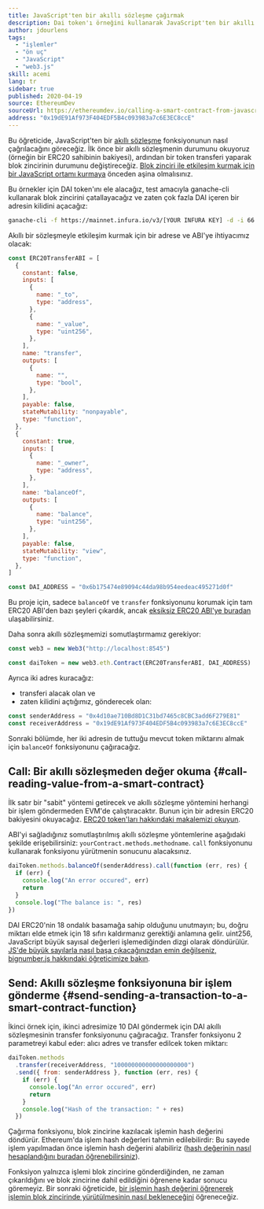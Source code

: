 ```yaml
---
title: JavaScript'ten bir akıllı sözleşme çağırmak
description: Dai token'ı örneğini kullanarak JavaScript'ten bir akıllı sözleşme fonksiyonu nasıl çağrılır
author: jdourlens
tags:
  - "işlemler"
  - "ön uç"
  - "JavaScript"
  - "web3.js"
skill: acemi
lang: tr
sidebar: true
published: 2020-04-19
source: EthereumDev
sourceUrl: https://ethereumdev.io/calling-a-smart-contract-from-javascript/
address: "0x19dE91Af973F404EDF5B4c093983a7c6E3EC8ccE"
---
```


Bu öğreticide, JavaScript'ten bir [akıllı sözleşme](/developers/docs/smart-contracts/) fonksiyonunun nasıl çağrılacağını göreceğiz. İlk önce bir akıllı sözleşmenin durumunu okuyoruz (örneğin bir ERC20 sahibinin bakiyesi), ardından bir token transferi yaparak blok zincirinin durumunu değiştireceğiz. [Blok zinciri ile etkileşim kurmak için bir JavaScript ortamı kurmaya](/developers/tutorials/set-up-web3js-to-use-ethereum-in-javascript/) önceden aşina olmalısınız.

Bu örnekler için DAI token'ını ele alacağız, test amacıyla ganache-cli kullanarak blok zincirini çatallayacağız ve zaten çok fazla DAI içeren bir adresin kilidini açacağız:

```bash
ganache-cli -f https://mainnet.infura.io/v3/[YOUR INFURA KEY] -d -i 66 1 --unlock 0x4d10ae710Bd8D1C31bd7465c8CBC3add6F279E81
```

Akıllı bir sözleşmeyle etkileşim kurmak için bir adrese ve ABI'ye ihtiyacımız olacak:

```js
const ERC20TransferABI = [
  {
    constant: false,
    inputs: [
      {
        name: "_to",
        type: "address",
      },
      {
        name: "_value",
        type: "uint256",
      },
    ],
    name: "transfer",
    outputs: [
      {
        name: "",
        type: "bool",
      },
    ],
    payable: false,
    stateMutability: "nonpayable",
    type: "function",
  },
  {
    constant: true,
    inputs: [
      {
        name: "_owner",
        type: "address",
      },
    ],
    name: "balanceOf",
    outputs: [
      {
        name: "balance",
        type: "uint256",
      },
    ],
    payable: false,
    stateMutability: "view",
    type: "function",
  },
]

const DAI_ADDRESS = "0x6b175474e89094c44da98b954eedeac495271d0f"
```

Bu proje için, sadece `balanceOf` ve `transfer` fonksiyonunu korumak için tam ERC20 ABI'den bazı şeyleri çıkardık, ancak [eksiksiz ERC20 ABI'ye buradan](https://ethereumdev.io/abi-for-erc20-contract-on-ethereum/) ulaşabilirsiniz.

Daha sonra akıllı sözleşmemizi somutlaştırmamız gerekiyor:

```js
const web3 = new Web3("http://localhost:8545")

const daiToken = new web3.eth.Contract(ERC20TransferABI, DAI_ADDRESS)
```

Ayrıca iki adres kuracağız:

- transferi alacak olan ve
- zaten kilidini açtığımız, gönderecek olan:

```js
const senderAddress = "0x4d10ae710Bd8D1C31bd7465c8CBC3add6F279E81"
const receiverAddress = "0x19dE91Af973F404EDF5B4c093983a7c6E3EC8ccE"
```

Sonraki bölümde, her iki adresin de tuttuğu mevcut token miktarını almak için `balanceOf` fonksiyonunu çağıracağız.

## Call: Bir akıllı sözleşmeden değer okuma {#call-reading-value-from-a-smart-contract}

İlk satır bir "sabit" yöntemi getirecek ve akıllı sözleşme yöntemini herhangi bir işlem göndermeden EVM'de çalıştıracaktır. Bunun için bir adresin ERC20 bakiyesini okuyacağız. [ERC20 token'ları hakkındaki makalemizi okuyun](/developers/tutorials/understand-the-erc-20-token-smart-contract/).

ABI'yi sağladığınız somutlaştırılmış akıllı sözleşme yöntemlerine aşağıdaki şekilde erişebilirsiniz: `yourContract.methods.methodname`. `call` fonksiyonunu kullanarak fonksiyonu yürütmenin sonucunu alacaksınız.

```js
daiToken.methods.balanceOf(senderAddress).call(function (err, res) {
  if (err) {
    console.log("An error occured", err)
    return
  }
  console.log("The balance is: ", res)
})
```

DAI ERC20'nin 18 ondalık basamağa sahip olduğunu unutmayın; bu, doğru miktarı elde etmek için 18 sıfırı kaldırmanız gerektiği anlamına gelir. uint256, JavaScript büyük sayısal değerleri işlemediğinden dizgi olarak döndürülür. [JS'de büyük sayılarla nasıl başa çıkacağınızdan emin değilseniz, bignumber.js hakkındaki öğreticimize bakın](https://ethereumdev.io/how-to-deal-with-big-numbers-in-javascript/).

## Send: Akıllı sözleşme fonksiyonuna bir işlem gönderme {#send-sending-a-transaction-to-a-smart-contract-function}

İkinci örnek için, ikinci adresimize 10 DAI göndermek için DAI akıllı sözleşmesinin transfer fonksiyonunu çağıracağız. Transfer fonksiyonu 2 parametreyi kabul eder: alıcı adres ve transfer edilcek token miktarı:

```js
daiToken.methods
  .transfer(receiverAddress, "100000000000000000000")
  .send({ from: senderAddress }, function (err, res) {
    if (err) {
      console.log("An error occured", err)
      return
    }
    console.log("Hash of the transaction: " + res)
  })
```

Çağırma fonksiyonu, blok zincirine kazılacak işlemin hash değerini döndürür. Ethereum'da işlem hash değerleri tahmin edilebilirdir: Bu sayede işlem yapılmadan önce işlemin hash değerini alabiliriz ([hash değerinin nasıl hesaplandığını buradan öğrenebilirsiniz](https://ethereum.stackexchange.com/questions/45648/how-to-calculate-the-assigned-txhash-of-a-transaction)).

Fonksiyon yalnızca işlemi blok zincirine gönderdiğinden, ne zaman çıkarıldığını ve blok zincirine dahil edildiğini öğrenene kadar sonucu göremeyiz. Bir sonraki öğreticide, [bir işlemin hash değerini öğrenerek işlemin blok zincirinde yürütülmesinin nasıl bekleneceğini](https://ethereumdev.io/waiting-for-a-transaction-to-be-mined-on-ethereum-with-js/) öğreneceğiz.
